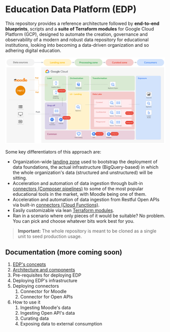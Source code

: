 # Education Data Platform (EDP)

This repository provides a reference architecture followed by **end-to-end blueprints**, scripts and a **suite of Terraform modules** for Google Cloud Platform (GCP), designed to automate the creation, governance and observability of a modern and robust data repository for educational institutions, looking into becoming a data-driven organization and so adhering digital education.

<p align="center">
    <img src="img/edp-architecture-v1.png">
</p>

Some key differentiators of this approach are:

- Organization-wide [landing zone](1-foundations/README.md) used to bootstrap the deployment of data foundations, the actual infrastructure (BigQuery-based) in which the whole organization's data (structured and unstructured) will be sitting.
- Acceleration and automation of data ingestion through built-in [connectors (Composer pipelines)](docs/edp-concepts.md) to some of the most popular educational tools in the market, with Moodle being one of them.
- Acceleration and automation of data ingestion from Restful Open APIs via built-in [connectors (Cloud Functions)](docs/edp-concepts.md).
- Easily customizable via lean [Terraform modules](modules/README.md).
- Ran in a scenario where only pieces of it would be suitable? No problem. You can pick and choose whatever bits work best for you.

> **Important:** The whole repository is meant to be cloned as a single unit to seed production usage.

## Documentation (more coming soon)

1. [EDP's concepts](docs/edp-concepts.md)
2. [Architecture and components](docs/edp-architecture.md)
3. Pre-requisites for deploying EDP
4. Deploying EDP's infrastructure
5. Deploying connectors
   1. Connector for Moodle
   2. Connector for Open APIs
6. How to use it
   1. Ingesting Moodle's data
   2. Ingesting Open API's data
   3. Curating data
   4. Exposing data to external consumption
